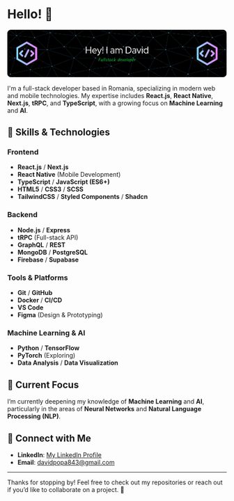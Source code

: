 # Hello! 👋

![GitHub Header Image](image.png)

I'm a full-stack developer based in Romania, specializing in modern web and mobile technologies. My expertise includes **React.js**, **React Native**, **Next.js**, **tRPC**, and **TypeScript**, with a growing focus on **Machine Learning** and **AI**.

## 🚀 Skills & Technologies

### Frontend
- **React.js** / **Next.js**
- **React Native** (Mobile Development)
- **TypeScript** / **JavaScript (ES6+)**
- **HTML5** / **CSS3** / **SCSS**
- **TailwindCSS** / **Styled Components** / **Shadcn**

### Backend
- **Node.js** / **Express**
- **tRPC** (Full-stack API)
- **GraphQL** / **REST**
- **MongoDB** / **PostgreSQL**
- **Firebase** / **Supabase**

### Tools & Platforms
- **Git** / **GitHub**
- **Docker** / **CI/CD**
- **VS Code**
- **Figma** (Design & Prototyping)

### Machine Learning & AI
- **Python** / **TensorFlow**
- **PyTorch** (Exploring)
- **Data Analysis** / **Data Visualization**

## 🌱 Current Focus
I’m currently deepening my knowledge of **Machine Learning** and **AI**, particularly in the areas of **Neural Networks** and **Natural Language Processing (NLP)**.

## 💬 Connect with Me
- **LinkedIn**: [My LinkedIn Profile](https://www.linkedin.com/in/david-popa-54443a230/)
- **Email**: davidpopa843@gmail.com

---

Thanks for stopping by! Feel free to check out my repositories or reach out if you’d like to collaborate on a project. 🚀
